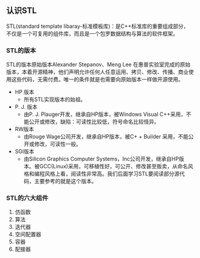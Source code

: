 ## 认识STL
STL(standard template libaray-标准模板库)：是C++标准库的重要组成部分，不仅是一个可复用的组件库，而且是一个包罗数据结构与算法的软件框架。
### STL的版本
STL的版本原始版本Alexander Stepanov、Meng Lee 在惠普实验室完成的原始版本，本着开源精神，他们声明允许任何人任意运用、拷贝、修改、传播、商业使用这些代码，无需付费。唯一的条件就是也需要向原始版本一样做开源使用。 

- HP 版本
	- 所有STL实现版本的始祖。
- P. J. 版本
	- 由P. J. Plauger开发，继承自HP版本，被Windows Visual C++采用，不能公开或修改，缺陷：可读性比较低，符号命名比较怪异。
- RW版本
	- 由Rouge Wage公司开发，继承自HP版本，被C+ + Builder 采用，不能公开或修改，可读性一般。
- SGI版本
	- 由Silicon Graphics Computer Systems，Inc公司开发，继承自HP版本。被GCC(Linux)采用，可移植性好，可公开、修改甚至贩卖，从命名风格和编程风格上看，阅读性非常高。我们后面学习STL要阅读部分源代码，主要参考的就是这个版本。
### STL的六大组件
1. 仿函数
2. 算法
3. 迭代器
4. 空间配置器
5. 容器
6. 配接器
